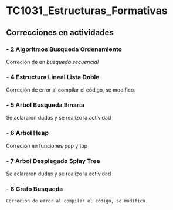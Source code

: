 # TC1031_Estructuras_Formativas

## Correcciones en actividades
### - 2 Algoritmos  Busqueda Ordenamiento 
  Correción de en *búsqueda secuencial*
### - 4 Estructura Lineal Lista Doble 
  Correción de error al compilar el código, se modifico.
### - 5 Arbol Busqueda Binaria 
  Se aclararon dudas y se realizo la actividad
### - 6 Arbol Heap
  Correción en funciones pop y top
### - 7 Arbol Desplegado Splay Tree 
   Se aclararon dudas y se realizo la actividad
### - 8 Grafo Busqueda 
    Correción de error al compilar el código, se modifico.

  
